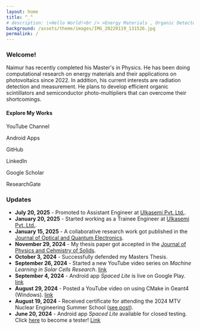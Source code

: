 ```yaml
---
layout: home
title: ^_^
# description: \>Hello World!<br /> >Energy Materials , Organic Detectors , Simulation<br /> >_
background: /assets/theme/images/IMG_20220119_131526.jpg
permalink: /
---
```


### Welcome!

Naimur has recently completed his Master's in Physics. He has been doing computational research on energy materials and their applications on photovoltaics since 2022. In addition, his current interests are radiation detection and measurement. He plans to develop efficient organic scintillators and semiconductor photo-multipliers that can overcome their shortcomings.

<div class="container text-center mt-4">
  <h4>Explore My Works</h4>
  <div class="d-flex justify-content-center flex-wrap gap-4 mt-3">
    <div class="text-center">
      <a href="https://www.youtube.com/@naimslab" target="_blank" class="btn btn-light border rounded-circle p-3" title="YouTube Channel">
        <i class="fab fa-youtube fa-2x"></i>
      </a>
      <p class="mt-2">YouTube Channel</p>
    </div>
    <div class="text-center">
      <a href="https://play.google.com/store/apps/dev?id=5924068813158510198" target="_blank" class="btn btn-light border rounded-circle p-3" title="Android Apps">
        <i class="fab fa-android fa-2x"></i>
      </a>
      <p class="mt-2">Android Apps</p>
    </div>
    <div class="text-center">
      <a href="https://github.com/naimur105" target="_blank" class="btn btn-light border rounded-circle p-3" title="GitHub">
        <i class="fab fa-github fa-2x"></i>
      </a>
      <p class="mt-2">GitHub</p>
    </div>
    <div class="text-center">
      <a href="https://www.linkedin.com/in/naimur-rahman-424658180/" target="_blank" class="btn btn-light border rounded-circle p-3" title="LinkedIn">
        <i class="fab fa-linkedin fa-2x"></i>
      </a>
      <p class="mt-2">LinkedIn</p>
    </div>
    <div class="text-center">
      <a href="https://scholar.google.com/citations?hl=en&user=zzbVrdsAAAAJ" target="_blank" class="btn btn-light border rounded-circle p-3" title="Google Scholar">
        <i class="fas fa-graduation-cap fa-2x"></i>
      </a>
      <p class="mt-2">Google Scholar</p>
    </div>
    <div class="text-center">
      <a href="https://www.researchgate.net/profile/Naimur-Rahman-37" target="_blank" class="btn btn-light border rounded-circle p-3" title="ResearchGate">
        <i class="fab fa-researchgate fa-2x"></i>
      </a>
      <p class="mt-2">ResearchGate</p>
    </div>
  </div>
</div>



### Updates

- **July 20, 2025** - Promoted to Assistant Engineer at [Ulkasemi Pvt. Ltd.](https://www.ulkasemi.com/).
- **January 20, 2025** - Started working as a Trainee Engineer at [Ulkasemi Pvt. Ltd.](https://www.ulkasemi.com/).
- **January 15, 2025** - A collaborative research work got published in the [Journal of Optical and Quantum Electronics](https://doi.org/10.1007/s11082-025-08043-0).
- **November 29, 2024** - My thesis paper got accepted in the [Journal of Physics and Cehmistry of Solids](https://doi.org/10.1016/j.jpcs.2024.112479).
- **October 3, 2024** - Successfully defended my Masters Thesis.
- **September 26, 2024** - Started a new YouTube video series on *Machine Learning in Solar Cells Research*. [link](https://youtube.com/playlist?list=PLNfCk2PMV0ReBUAOmfPBAQl-x4veM4D2x&si=RQjDxmXrh0R01P3u)
- **September 4, 2024** - Android app *Spaced Lite* is live on Google Play. [link](https://play.google.com/store/apps/details?id=com.naimStudio.spaced_lite&pcampaignid=web_share)
- **August 29, 2024** - Posted a YouTube video on using CMake in Geant4 (Windows). [link](https://youtu.be/biSEYYd89WI?si=L83urSUdrp9LMnUP)
- **August 19, 2024** - Received certificate for attending the 2024 MTV Nuclear Engineering Summer School ([see post](https://www.linkedin.com/posts/naimur-rahman-424658180_nuclearengineering-research-mtvconsortium-activity-7231317469259251713-FqEA?utm_source=share&utm_medium=member_desktop)).
- **June 20, 2024** - Android app *Spaced Lite* available for closed testing. Click [here](https://groups.google.com/g/naimur1708105) to become a tester! [Link](https://play.google.com/store/apps/details?id=com.naimStudio.spaced_lite&pcampaignid=web_share)

